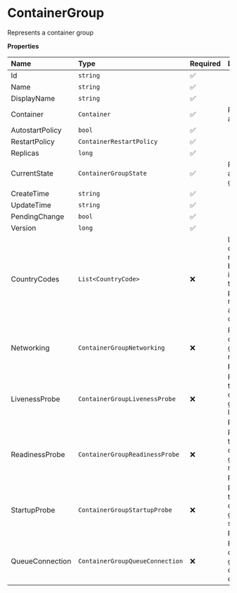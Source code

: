 # ContainerGroup

Represents a container group

**Properties**

| Name            | Type                            | Required | Description                                                                                     |
| :-------------- | :------------------------------ | :------- | :---------------------------------------------------------------------------------------------- |
| Id              | `string`                        | ✅       |                                                                                                 |
| Name            | `string`                        | ✅       |                                                                                                 |
| DisplayName     | `string`                        | ✅       |                                                                                                 |
| Container       | `Container`                     | ✅       | Represents a container                                                                          |
| AutostartPolicy | `bool`                          | ✅       |                                                                                                 |
| RestartPolicy   | `ContainerRestartPolicy`        | ✅       |                                                                                                 |
| Replicas        | `long`                          | ✅       |                                                                                                 |
| CurrentState    | `ContainerGroupState`           | ✅       | Represents a container group state                                                              |
| CreateTime      | `string`                        | ✅       |                                                                                                 |
| UpdateTime      | `string`                        | ✅       |                                                                                                 |
| PendingChange   | `bool`                          | ✅       |                                                                                                 |
| Version         | `long`                          | ✅       |                                                                                                 |
| CountryCodes    | `List<CountryCode>`             | ❌       | List of countries nodes must be located in. Remove this field to permit nodes from any country. |
| Networking      | `ContainerGroupNetworking`      | ❌       | Represents container group networking parameters                                                |
| LivenessProbe   | `ContainerGroupLivenessProbe`   | ❌       | Represents the container group liveness probe                                                   |
| ReadinessProbe  | `ContainerGroupReadinessProbe`  | ❌       | Represents the container group readiness probe                                                  |
| StartupProbe    | `ContainerGroupStartupProbe`    | ❌       | Represents the container group startup probe                                                    |
| QueueConnection | `ContainerGroupQueueConnection` | ❌       | Represents container group queue connection                                                     |
